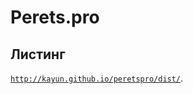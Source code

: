 # Perets.pro

## Листинг

[`http://kayun.github.io/peretspro/dist/`](http://kayun.github.io/peretspro/dist/).

